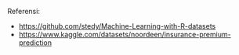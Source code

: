 Referensi:

- https://github.com/stedy/Machine-Learning-with-R-datasets
- https://www.kaggle.com/datasets/noordeen/insurance-premium-prediction
